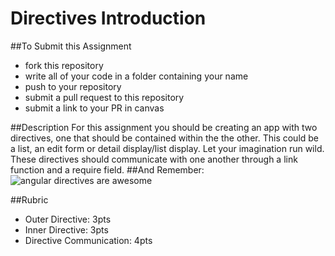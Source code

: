 # Directives Introduction
##To Submit this Assignment
  * fork this repository
  * write all of your code in a folder containing your name
  * push to your repository
  * submit a pull request to this repository
  * submit a link to your PR in canvas

##Description
For this assignment you should be creating an app with two directives, one that should be contained within the the other.
This could be a list, an edit form or detail display/list display. Let your imagination run wild. These directives should
communicate with one another through a link function and a require field. 
##And Remember:
![angular directives are awesome](https://cdn.meme.am/instances/500x/68420190.jpg)

##Rubric
  * Outer Directive: 3pts
  * Inner Directive: 3pts
  * Directive Communication: 4pts
